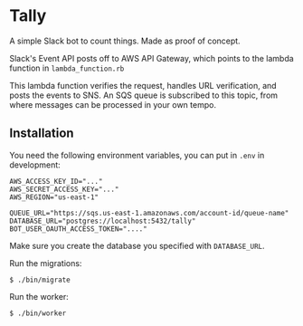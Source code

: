 # Tally

A simple Slack bot to count things. Made as proof of concept.

Slack's Event API posts off to AWS API Gateway, which points to the lambda
function in `lambda_function.rb`

This lambda function verifies the request, handles URL verification, and posts
the events to SNS. An SQS queue is subscribed to this topic, from where messages
can be processed in your own tempo.

## Installation

You need the following environment variables, you can put in `.env` in development:

``` env
AWS_ACCESS_KEY_ID="..."
AWS_SECRET_ACCESS_KEY="..."
AWS_REGION="us-east-1"

QUEUE_URL="https://sqs.us-east-1.amazonaws.com/account-id/queue-name"
DATABASE_URL="postgres://localhost:5432/tally"
BOT_USER_OAUTH_ACCESS_TOKEN="...."
```

Make sure you create the database you specified with `DATABASE_URL`.

Run the migrations:

    $ ./bin/migrate

Run the worker:

    $ ./bin/worker
